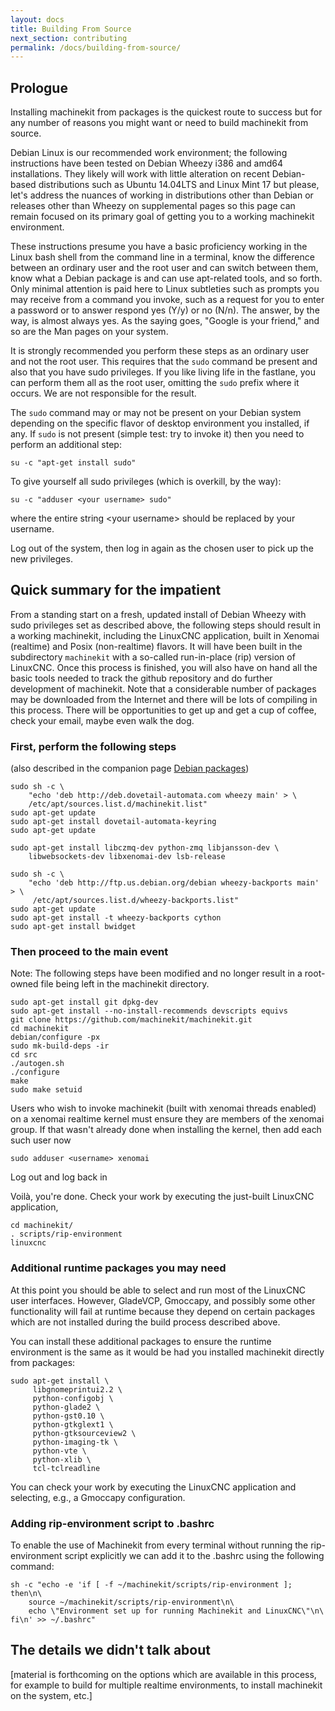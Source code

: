 ```yaml
---
layout: docs
title: Building From Source
next_section: contributing
permalink: /docs/building-from-source/
---
```


## Prologue

Installing machinekit from packages is the quickest route to success but for
any number of reasons you might want or need to build machinekit from source.

Debian Linux is our recommended work environment; the following instructions have
been tested on Debian Wheezy i386 and amd64 installations. They likely will
work with little alteration on recent Debian-based distributions such as
Ubuntu 14.04LTS and Linux Mint 17 but please, let's address the nuances of
working in distributions other than Debian or releases other than Wheezy on
supplemental pages so this page can remain focused on its primary goal of
getting you to a working machinekit environment.

These instructions presume you have a basic proficiency working in the Linux
bash shell from the command line in a terminal, know the difference between an
ordinary user and the root user and can switch between them, know what a Debian
package is and can use apt-related tools, and so forth. Only minimal attention
is paid here to Linux subtleties such as prompts you may receive from a
command you invoke, such as a request for you to enter a password or to answer
respond yes (Y/y) or no (N/n). The answer, by the way, is almost always yes.
As the saying goes, "Google is your friend," and so are the Man pages on your
system.

It is strongly recommended you perform these steps as an ordinary user and
not the root user. This requires that the ```sudo``` command be present and
also that you have sudo privileges. If you like living life in the fastlane,
you can perform them all as the root user, omitting the ```sudo``` prefix
where it occurs. We are not responsible for the result.

The ```sudo``` command may or may not be present on your Debian system
depending on the specific flavor of desktop environment you installed, if any.
If ```sudo``` is not present (simple test: try to invoke it) then you need to
perform an additional step:

    su -c "apt-get install sudo"

To give yourself all sudo privileges (which is overkill, by the way):

    su -c "adduser <your username> sudo"

where the entire string \<your username> should be replaced by your username.

Log out of the system, then log in again as the chosen user to
pick up the new privileges.


## Quick summary for the impatient

From a standing start on a fresh, updated install of Debian Wheezy with sudo
privileges set as described above, the following steps should result in a
working machinekit, including the
LinuxCNC application, built in Xenomai (realtime) and Posix (non-realtime)
flavors. It will have been built in the subdirectory
```machinekit``` with a so-called run-in-place (rip) version of LinuxCNC.
Once this process is finished, you will also have on hand all the basic tools
needed to track the github repository and do further development of machinekit.
Note that a considerable number of packages may be downloaded from the Internet
and there will be lots of compiling in this process. There will be opportunities to
get up and get a cup of coffee, check your email, maybe even walk the dog.

### First, perform the following steps
(also described in the companion page
   [Debian packages](../packages-debian))

    sudo sh -c \
        "echo 'deb http://deb.dovetail-automata.com wheezy main' > \
        /etc/apt/sources.list.d/machinekit.list"
    sudo apt-get update
    sudo apt-get install dovetail-automata-keyring
    sudo apt-get update

    sudo apt-get install libczmq-dev python-zmq libjansson-dev \
        libwebsockets-dev libxenomai-dev lsb-release

    sudo sh -c \
        "echo 'deb http://ftp.us.debian.org/debian wheezy-backports main' > \
         /etc/apt/sources.list.d/wheezy-backports.list"
    sudo apt-get update
    sudo apt-get install -t wheezy-backports cython
    sudo apt-get install bwidget

### Then proceed to the main event

Note: The following steps have been modified and no longer
result in a root-owned file being left in the machinekit directory.

    sudo apt-get install git dpkg-dev
	sudo apt-get install --no-install-recommends devscripts equivs
    git clone https://github.com/machinekit/machinekit.git
    cd machinekit
    debian/configure -px
    sudo mk-build-deps -ir
    cd src
    ./autogen.sh
    ./configure
    make
    sudo make setuid

Users who wish to invoke machinekit (built with xenomai threads enabled) on a xenomai realtime kernel must ensure they are members of the xenomai group. If that wasn't already done when installing the kernel, then add each such user now

    sudo adduser <username> xenomai

Log out and log back in    

Voilà, you're done. Check your work by executing the just-built
LinuxCNC application,

    cd machinekit/
    . scripts/rip-environment
    linuxcnc

### Additional runtime packages you may need

At this point you should be able to select and run most of the LinuxCNC user
interfaces. However, GladeVCP, Gmoccapy, and possibly some other
functionality will fail at runtime because they depend on certain
packages which are not installed during the build process described above.

You can install these additional packages to ensure the runtime environment is
the same as it would be had you installed machinekit directly from packages:

    sudo apt-get install \
         libgnomeprintui2.2 \
         python-configobj \
         python-glade2 \
         python-gst0.10 \
         python-gtkglext1 \
         python-gtksourceview2 \
         python-imaging-tk \
         python-vte \
         python-xlib \
         tcl-tclreadline

You can check your work by executing the LinuxCNC application and selecting,
e.g., a Gmoccapy configuration.

### Adding rip-environment script to .bashrc
To enable the use of Machinekit from every terminal without running the rip-environment script explicitly we can add it to the .bashrc using the following command:

    sh -c "echo -e 'if [ -f ~/machinekit/scripts/rip-environment ]; then\n\
        source ~/machinekit/scripts/rip-environment\n\
        echo \"Environment set up for running Machinekit and LinuxCNC\"\n\
    fi\n' >> ~/.bashrc"

## The details we didn't talk about

[material is forthcoming on the options which are available in this process,
for example to build for multiple realtime environments, to install machinekit
on the system, etc.]
